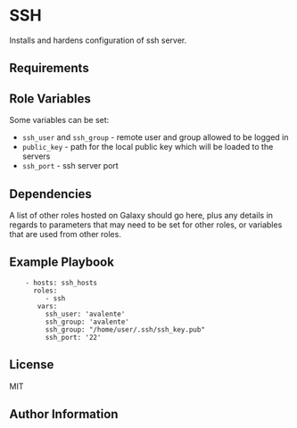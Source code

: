 SSH
=========

Installs and hardens configuration of ssh server.

Requirements
------------

Role Variables
--------------

Some variables can be set:
- `ssh_user` and `ssh_group` - remote user and group allowed to be logged in
- `public_key` - path for the local public key which will be loaded to the servers
- `ssh_port` - ssh server port

Dependencies
------------

A list of other roles hosted on Galaxy should go here, plus any details in regards to parameters that may need to be set for other roles, or variables that are used from other roles.

Example Playbook
----------------
```
    - hosts: ssh_hosts
      roles:
         - ssh
	   vars:
	     ssh_user: 'avalente'
	     ssh_group: 'avalente'
	     ssh_group: "/home/user/.ssh/ssh_key.pub"
	     ssh_port: '22'
```

License
-------

MIT

Author Information
------------------
